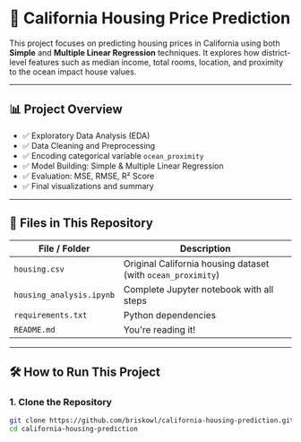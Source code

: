 # 🏡 California Housing Price Prediction

This project focuses on predicting housing prices in California using both **Simple** and **Multiple Linear Regression** techniques. It explores how district-level features such as median income, total rooms, location, and proximity to the ocean impact house values.

---

## 📊 Project Overview

- ✅ Exploratory Data Analysis (EDA)
- ✅ Data Cleaning and Preprocessing
- ✅ Encoding categorical variable `ocean_proximity`
- ✅ Model Building: Simple & Multiple Linear Regression
- ✅ Evaluation: MSE, RMSE, R² Score
- ✅ Final visualizations and summary

---

## 📁 Files in This Repository

| File / Folder | Description |
|---------------|-------------|
| `housing.csv` | Original California housing dataset (with `ocean_proximity`) |
| `housing_analysis.ipynb` | Complete Jupyter notebook with all steps |
| `requirements.txt` | Python dependencies |
| `README.md` | You're reading it! |

---

## 🛠 How to Run This Project

### 1. Clone the Repository
```bash
git clone https://github.com/briskowl/california-housing-prediction.git
cd california-housing-prediction

